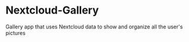 # Nextcloud-Gallery

Gallery app that uses Nextcloud data to show and organize all the user's pictures